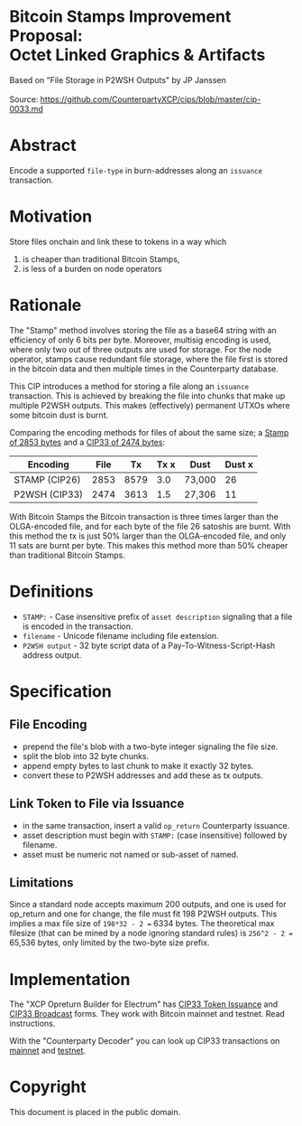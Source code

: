 # Bitcoin Stamps Improvement Proposal:<br/>Octet Linked Graphics & Artifacts

Based on "File Storage in P2WSH Outputs" by JP Janssen<br/><br/>Source: <a href="https://github.com/CounterpartyXCP/cips/blob/master/cip-0033.md">https://github.com/CounterpartyXCP/cips/blob/master/cip-0033.md</a>

# Abstract
Encode a supported `file-type` in burn-addresses along an `issuance` transaction.

# Motivation
Store files onchain and link these to tokens in a way which

1. is cheaper than traditional Bitcoin Stamps,
2. is less of a burden on node operators

# Rationale
The "Stamp" method involves storing the file as a base64 string with an efficiency of only 6 bits per byte. Moreover, multisig encoding is used, where only two out of three outputs are used for storage. For the node operator, stamps cause redundant file storage, where the file first is stored in the bitcoin data and then multiple times in the Counterparty database.

This CIP introduces a method for storing a file along an `issuance` transaction. This is achieved by breaking the file into chunks that make up multiple P2WSH outputs. This makes (effectively) permanent UTXOs where some bitcoin dust is burnt.

Comparing the encoding methods for files of about the same size; a [Stamp of 2853 bytes](https://stampchain.io/asset.html?tx_hash=e6ed0accb29285858217826b2116609ae297e8eaea71fdffd9b87a7934a948b0) and a [CIP33 of 2474 bytes](https://jpja.github.io/Electrum-Counterparty/decode_tx?tx=549a5cc4bc189c800f0f9ea01068e8a7fd987c7dadb40c0b6a224d489ed070cc):

| Encoding       | File | Tx    | Tx x  | Dust   | Dust x |
|----------------|------|-------|-------|--------|--------|  
| STAMP (CIP26)  | 2853 | 8579  | 3.0   | 73,000 | 26     |
| P2WSH (CIP33)  | 2474 | 3613  | 1.5   | 27,306 | 11     |

With Bitcoin Stamps the Bitcoin transaction is three times larger than the OLGA-encoded file, and for each byte of the file 26 satoshis are burnt. With this method the tx is just 50% larger than the OLGA-encoded file, and only 11 sats are burnt per byte. This makes this method more than 50% cheaper than traditional Bitcoin Stamps.

# Definitions
- `STAMP:` - Case insensitive prefix of `asset description` signaling that a file is encoded in the transaction.
- `filename` - Unicode filename including file extension.
- `P2WSH output` - 32 byte script data of a Pay-To-Witness-Script-Hash address output.

# Specification

## File Encoding
- prepend the file's blob with a two-byte integer signaling the file size.
- split the blob into 32 byte chunks.
- append empty bytes to last chunk to make it exactly 32 bytes.
- convert these to P2WSH addresses and add these as tx outputs.

## Link Token to File via Issuance
- in the same transaction, insert a valid `op_return` Counterparty issuance.
- asset description must begin with `STAMP:` (case insensitive) followed by filename.
- asset must be numeric not named or sub-asset of named.

## Limitations 
Since a standard node accepts maximum 200 outputs, and one is used for op_return and one for change, the file must fit 198 P2WSH outputs. This implies a max file size of `198*32 - 2 =` 6334 bytes. The theoretical max filesize (that can be mined by a node ignoring standard rules) is `256^2 - 2 =` 65,536 bytes, only limited by the two-byte size prefix.

# Implementation

The "XCP Opreturn Builder for Electrum" has [CIP33 Token Issuance](https://jpja.github.io/Electrum-Counterparty/cip33_issuance.html) and [CIP33 Broadcast](https://jpja.github.io/Electrum-Counterparty/cip33_broadcast.html) forms. They work with Bitcoin mainnet and testnet. Read instructions.

With the "Counterparty Decoder" you can look up CIP33 transactions on [mainnet](https://jpja.github.io/Electrum-Counterparty/decode_tx?tx=549a5cc4bc189c800f0f9ea01068e8a7fd987c7dadb40c0b6a224d489ed070cc) and [testnet](https://jpja.github.io/Electrum-Counterparty/decode_tx?tx=83fc87b4fffd78c8ffd55469206f0f90c0dbbb620b32e8d4adfb7d46148a07f5&network=testnet).

# Copyright
This document is placed in the public domain.
